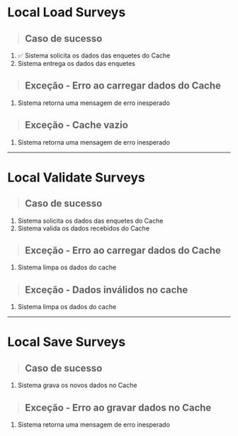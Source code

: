 # Local Load Surveys

> ## Caso de sucesso

1. ✅ Sistema solicita os dados das enquetes do Cache
2. Sistema entrega os dados das enquetes

> ## Exceção - Erro ao carregar dados do Cache

1. Sistema retorna uma mensagem de erro inesperado

> ## Exceção - Cache vazio

1. Sistema retorna uma mensagem de erro inesperado

---

# Local Validate Surveys

> ## Caso de sucesso

1. Sistema solicita os dados das enquetes do Cache
2. Sistema valida os dados recebidos do Cache

> ## Exceção - Erro ao carregar dados do Cache

1. Sistema limpa os dados do cache

> ## Exceção - Dados inválidos no cache

1. Sistema limpa os dados do cache

---

# Local Save Surveys

> ## Caso de sucesso

1. Sistema grava os novos dados no Cache

> ## Exceção - Erro ao gravar dados no Cache

1. Sistema retorna uma mensagem de erro inesperado
